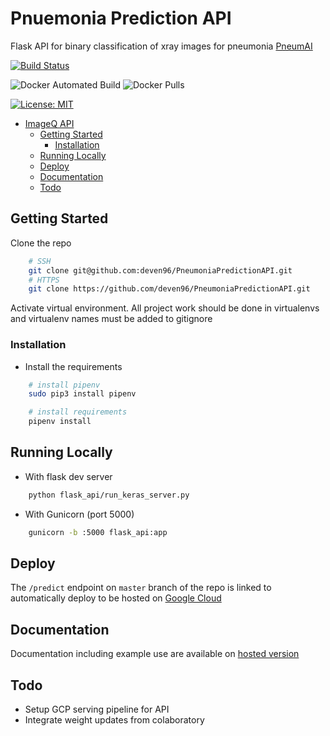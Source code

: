 # Pnuemonia Prediction API

Flask API for binary classification of xray images for pneumonia [PneumAI](https://github.com/deven96/PneumAI)

[![Build Status](https://travis-ci.org/deven96/PneumoniaPredictionAPI.svg?branch=master)](https://travis-ci.com/deven96/PneumoniaPredictionAPI)

![Docker Automated Build](https://img.shields.io/docker/automated/deven96/pneumonia-api.svg?style=flat)
![Docker Pulls](https://img.shields.io/docker/pulls/deven96/pneumonia-api.svg?style=flat)

[![License: MIT](https://img.shields.io/badge/License-MIT-yellow.svg)](https://opensource.org/licenses/MIT)

- [ImageQ API](#imageq-api)
  - [Getting Started](#getting-started)
    - [Installation](#installation)
  - [Running Locally](#running-locally)
  - [Deploy](#deploy)
  - [Documentation](#documentation)
  - [Todo](#todo)

## Getting Started

Clone the repo

```bash
    # SSH
    git clone git@github.com:deven96/PneumoniaPredictionAPI.git
    # HTTPS
    git clone https://github.com/deven96/PneumoniaPredictionAPI.git
```

Activate virtual environment. All project work should be done in virtualenvs and virtualenv names must be added to gitignore

### Installation

- Install the requirements

```bash
    # install pipenv
    sudo pip3 install pipenv

    # install requirements
    pipenv install
```

## Running Locally

- With flask dev server

```bash
    python flask_api/run_keras_server.py
```

- With Gunicorn (port 5000)

```bash
    gunicorn -b :5000 flask_api:app
```

## Deploy

The `/predict` endpoint on `master` branch of the repo is linked to automatically deploy to be hosted on [Google Cloud](https://pneumonia-api.appspot.com/predict)


## Documentation

Documentation including example use are available on [hosted version](https://pneumonia-api.appspot.com)

## Todo

- Setup GCP serving pipeline for API
- Integrate weight updates from colaboratory
